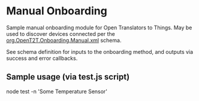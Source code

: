 # Manual Onboarding
Sample manual onboarding module for Open Translators to Things. May be used to discover devices connected per the 
[org.OpenT2T.Onboarding.Manual.xml](https://github.com/openT2T/onboarding/blob/master/org.OpenT2T.Onboarding.Manual/org.OpenT2T.Onboarding.Manual.xml) schema.

See schema definition for inputs to the onboarding method, and outputs via success and error callbacks.

## Sample usage (via test.js script)
node test -n 'Some Temperature Sensor'


